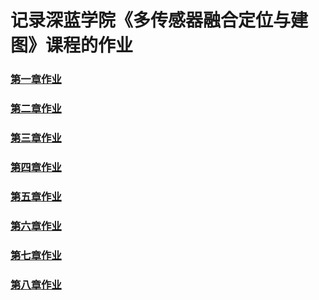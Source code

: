 # 记录深蓝学院《多传感器融合定位与建图》课程的作业

### [第一章作业](./doc/Lecture1_Homework/README.md)

### [第二章作业](./doc/Lecture2_Homework/README.md)

### [第三章作业](./doc/Lecture3_Homework/README.md)

### [第四章作业](./doc/Lecture4_Homework/README.md)

### [第五章作业](./doc/Lecture5_Homework/README.md)

### [第六章作业](./doc/Lecture6_Homework/README.md)

### [第七章作业](./doc/Lecture7_Homework/README.md)

### [第八章作业](./doc/Lecture8_Homework/README.md)